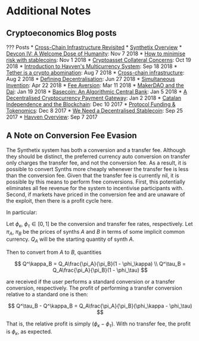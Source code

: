 # Additional Notes

## Cryptoeconomics Blog posts

??? Posts
    * [Cross-Chain Infrastructure Revisited](https://blog.synthetix.io/cross-chain-infrastructure-revisited/)
    * [Synthetix Overview](https://blog.havven.io/synthetix-overview-f4a5a6c41210)
    * [Devcon IV: A Welcome Dose of Humanity](https://blog.havven.io/https-medium-com-justinjmoses-devcon-iv-a-welcome-dose-of-humanity-5d7b6093a590): Nov 7 2018
    * [How to minimise risk with stablecoins](https://blog.havven.io/how-to-minimize-risk-with-stablecoins-fb320494455): Nov 1 2018
    * [Cryptoasset Collateral Concerns](https://blog.havven.io/cryptoasset-collateral-concerns-25e2c2d74f30): Oct 19 2018
    * [Introduction to Havven's Multicurrency System](https://blog.havven.io/introduction-to-havvens-multicurrency-system-36cca138c91e): Sep 18 2018
    * [Tether is a crypto abomination](https://blog.havven.io/tether-is-a-crypto-abomination-bb7250582382): Aug 7 2018
    * [Cross-chain infrastructure](https://blog.havven.io/cross-chain-infrastructure-eebe7ad7d7a2): Aug 2 2018
    * [Defining Decentralisation](https://blog.havven.io/defining-decentralisation-60afa00efa2a): Jun 27 2018
    * [Simultaneous Invention](https://blog.havven.io/simultaneous-invention-bf65290cbb23): Apr 22 2018
    * [Fee Aversion](https://blog.havven.io/fee-aversion-5f8e37302144): Mar 11 2018
    * [MakerDAO and the Dai](https://blog.havven.io/makerdao-and-the-dai-f21a4d5571a1): Jan 19 2018
    * [Basecoin: An Algorithmic Central Bank](https://blog.havven.io/basecoin-an-algorithmic-central-bank-2fffd164f8c4): Jan 5 2018
    * [A Decentralised Cryptocurrency Payment Gateway](https://blog.havven.io/a-decentralised-cryptocurrency-payment-gateway-92e33d64e53e): Jan 2 2018
    * [Catalan Independence and the Blockchain](https://blog.havven.io/catalan-independence-and-the-blockchain-6bc77fab851c): Dec 10 2017
    * [Protocol Funding & Tokenomics](https://blog.havven.io/protocol-funding-tokenomics-55a9b266c8ed): Dec 8 2017
    * [We Need a Decentralised Stablecoin](https://blog.havven.io/we-need-a-decentralised-stablecoin-b3e13346c74f): Sep 25 2017
    * [Havven Overview](https://blog.havven.io/havven-overview-2d4bb98a3be9): Sep 7 2017

## A Note on Conversion Fee Evasion

The Synthetix system has both a conversion and a transfer fee. Although they should be distinct,
the preferred currency auto conversion on transfer only charges the transfer fee, and not the conversion fee.
As a result, it is possible to convert Synths more cheaply whenever the transfer fee is less than the conversion fee.
Given that the transfer fee is currently nil, it is possible by this means to perform free conversions. First, this potentially
eliminates all fee revenue for the system to incentivise participants with. Second, if markets have priced in the conversion fee
and are unaware of the exploit, then there is a profit cycle here.

In particular:

Let $\phi_\kappa, \ \phi_\tau \in [0,1]$ be the conversion and transfer fee rates, respectively.
Let $\pi_A, \ \pi_B$ be the prices of synths $A$ and $B$ in terms of some implicit common currency.
$Q_A$ will be the starting quantity of synth $A$.

Then to convert from $A$ to $B$, quantities

$$
Q^\kappa_B = Q_A\frac{\pi_A}{\pi_B}(1 - \phi_\kappa) \\
Q^\tau_B = Q_A\frac{\pi_A}{\pi_B}(1 - \phi_\tau)
$$

are received if the user performs a standard conversion or a transfer conversion, respectively.
The profit of performing a transfer conversion relative to a standard one is then:

$$
Q^\tau_B - Q^\kappa_B = Q_A\frac{\pi_A}{\pi_B}(\phi_\kappa - \phi_\tau)
$$

That is, the relative profit is simply $(\phi_\kappa - \phi_\tau)$. With no transfer fee, the profit is $\phi_\kappa$, as expected.
